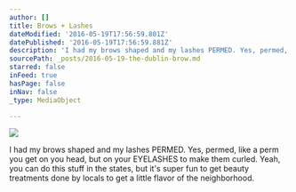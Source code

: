 ```yaml
---
author: []
title: Brows + Lashes
dateModified: '2016-05-19T17:56:59.801Z'
datePublished: '2016-05-19T17:56:59.881Z'
description: 'I had my brows shaped and my lashes PERMED. Yes, permed, like a perm you get on you head, but on your EYELASHES to make them curled. Yeah, you can do this stuff in the states, but it’s super fun to get beauty treatments done by locals to get a little flavor of the neighborhood. '
sourcePath: _posts/2016-05-19-the-dublin-brow.md
starred: false
inFeed: true
hasPage: false
inNav: false
_type: MediaObject

---
```

![](https://the-grid-user-content.s3-us-west-2.amazonaws.com/fe1c88aa-7ce9-454b-a9b3-f081fef396d1.jpg)

I had my brows shaped and my lashes PERMED. Yes, permed, like a perm you get on you head, but on your EYELASHES to make them curled. Yeah, you can do this stuff in the states, but it's super fun to get beauty treatments done by locals to get a little flavor of the neighborhood.